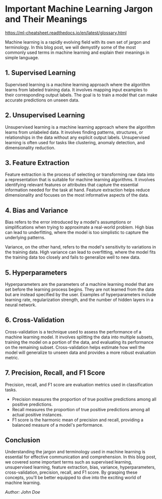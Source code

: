 # Important Machine Learning Jargon and Their Meanings

https://ml-cheatsheet.readthedocs.io/en/latest/glossary.html

Machine learning is a rapidly evolving field with its own set of jargon and terminology. In this blog post, we will demystify some of the most commonly used terms in machine learning and explain their meanings in simple language.

## 1. **Supervised Learning**

Supervised learning is a machine learning approach where the algorithm learns from labeled training data. It involves mapping input examples to their corresponding output labels. The goal is to train a model that can make accurate predictions on unseen data.

## 2. **Unsupervised Learning**

Unsupervised learning is a machine learning approach where the algorithm learns from unlabeled data. It involves finding patterns, structures, or relationships in the data without any explicit output labels. Unsupervised learning is often used for tasks like clustering, anomaly detection, and dimensionality reduction.

## 3. **Feature Extraction**

Feature extraction is the process of selecting or transforming raw data into a representation that is suitable for machine learning algorithms. It involves identifying relevant features or attributes that capture the essential information needed for the task at hand. Feature extraction helps reduce dimensionality and focuses on the most informative aspects of the data.

## 4. **Bias and Variance**

Bias refers to the error introduced by a model's assumptions or simplifications when trying to approximate a real-world problem. High bias can lead to underfitting, where the model is too simplistic to capture the underlying patterns.

Variance, on the other hand, refers to the model's sensitivity to variations in the training data. High variance can lead to overfitting, where the model fits the training data too closely and fails to generalize well to new data.

## 5. **Hyperparameters**

Hyperparameters are the parameters of a machine learning model that are set before the learning process begins. They are not learned from the data but are instead specified by the user. Examples of hyperparameters include learning rate, regularization strength, and the number of hidden layers in a neural network.

## 6. **Cross-Validation**

Cross-validation is a technique used to assess the performance of a machine learning model. It involves splitting the data into multiple subsets, training the model on a portion of the data, and evaluating its performance on the remaining subset. Cross-validation helps estimate how well the model will generalize to unseen data and provides a more robust evaluation metric.

## 7. **Precision, Recall, and F1 Score**

Precision, recall, and F1 score are evaluation metrics used in classification tasks. 

- Precision measures the proportion of true positive predictions among all positive predictions.
- Recall measures the proportion of true positive predictions among all actual positive instances.
- F1 score is the harmonic mean of precision and recall, providing a balanced measure of a model's performance.

## Conclusion

Understanding the jargon and terminology used in machine learning is essential for effective communication and comprehension. In this blog post, we covered some important terms such as supervised learning, unsupervised learning, feature extraction, bias, variance, hyperparameters, cross-validation, precision, recall, and F1 score. By grasping these concepts, you'll be better equipped to dive into the exciting world of machine learning.

*Author: John Doe*

